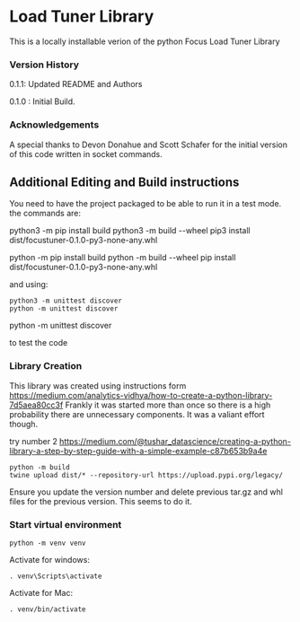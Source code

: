 # Load Tuner Library #

This is a locally installable verion of the python Focus Load Tuner Library

### Version History ###

0.1.1: Updated README and Authors

0.1.0 : Initial Build. 

### Acknowledgements ###

A special thanks to Devon Donahue and Scott Schafer for the initial version of this code written in socket commands.

## Additional Editing and Build instructions ##

You need to have the project packaged to be able to run it in a test mode. the commands are:

python3 -m pip install build
python3 -m build --wheel
pip3 install dist/focustuner-0.1.0-py3-none-any.whl

python -m pip install build
python -m build --wheel
pip install dist/focustuner-0.1.0-py3-none-any.whl

and using:

```
python3 -m unittest discover
python -m unittest discover
```

python -m unittest discover

to test the code

### Library Creation ###
This library was created using instructions form https://medium.com/analytics-vidhya/how-to-create-a-python-library-7d5aea80cc3f
Frankly it was started more than once so there is a high probability there are unnecessary components. It was a valiant effort though. 

try number 2
https://medium.com/@tushar_datascience/creating-a-python-library-a-step-by-step-guide-with-a-simple-example-c87b653b9a4e

```
python -m build
twine upload dist/* --repository-url https://upload.pypi.org/legacy/
```

Ensure you update the version number and delete previous tar.gz and whl files for the previous version. This seems to do it.

### Start virtual environment ###

```
python -m venv venv
```

Activate for windows:

```
. venv\Scripts\activate
```

Activate for Mac:

```
. venv/bin/activate
```
